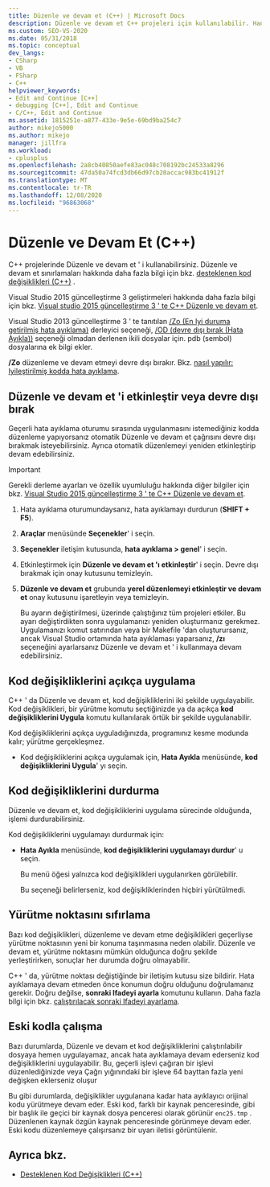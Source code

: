 ```yaml
---
title: Düzenle ve devam et (C++) | Microsoft Docs
description: Düzenle ve devam et C++ projeleri için kullanılabilir. Hangi düzenlemelerin desteklendiğini ve düzenlemelerinizin ne zaman uygulandığını nasıl denetleyebileceğinizi öğrenin.
ms.custom: SEO-VS-2020
ms.date: 05/31/2018
ms.topic: conceptual
dev_langs:
- CSharp
- VB
- FSharp
- C++
helpviewer_keywords:
- Edit and Continue [C++]
- debugging [C++], Edit and Continue
- C/C++, Edit and Continue
ms.assetid: 1815251e-a877-433e-9e5e-69bd9ba254c7
author: mikejo5000
ms.author: mikejo
manager: jillfra
ms.workload:
- cplusplus
ms.openlocfilehash: 2a8cb40850aefe83ac048c708192bc24533a8296
ms.sourcegitcommit: 47da50a74fcd3db66d97cb20accac983bc41912f
ms.translationtype: MT
ms.contentlocale: tr-TR
ms.lasthandoff: 12/08/2020
ms.locfileid: "96863068"
---
```

# <a name="edit-and-continue-c"></a>Düzenle ve Devam Et (C++)
C++ projelerinde Düzenle ve devam et ' i kullanabilirsiniz. Düzenle ve devam et sınırlamaları hakkında daha fazla bilgi için bkz. [desteklenen kod değişiklikleri (C++)](../debugger/supported-code-changes-cpp.md) .

Visual Studio 2015 güncelleştirme 3 geliştirmeleri hakkında daha fazla bilgi için bkz. [Visual studio 2015 güncelleştirme 3 ' te C++ Düzenle ve devam et](https://devblogs.microsoft.com/cppblog/c-edit-and-continue-in-visual-studio-2015-update-3/).

 Visual Studio 2013 güncelleştirme 3 ' te tanıtılan [/Zo (En Iyi duruma getirilmiş hata ayıklama)](/cpp/build/reference/zo-enhance-optimized-debugging) derleyici seçeneği, [/OD (devre dışı bırak (Hata Ayıkla))](/cpp/build/reference/od-disable-debug) seçeneği olmadan derlenen ikili dosyalar için. pdb (sembol) dosyalarına ek bilgi ekler.

 **/Zo** düzenleme ve devam etmeyi devre dışı bırakır. Bkz. [nasıl yapılır: Iyileştirilmiş kodda hata ayıklama](../debugger/how-to-debug-optimized-code.md).

## <a name="enable-or-disable-edit-and-continue"></a><a name="BKMK_Enable_or_disable_automatic_invocation_of_Edit_and_Continue"></a> Düzenle ve devam et 'i etkinleştir veya devre dışı bırak
 Geçerli hata ayıklama oturumu sırasında uygulanmasını istemediğiniz kodda düzenleme yapıyorsanız otomatik Düzenle ve devam et çağrısını devre dışı bırakmak isteyebilirsiniz. Ayrıca otomatik düzenlemeyi yeniden etkinleştirip devam edebilirsiniz.

> [!IMPORTANT]
> Gerekli derleme ayarları ve özellik uyumluluğu hakkında diğer bilgiler için bkz. [Visual Studio 2015 güncelleştirme 3 ' te C++ Düzenle ve devam et](https://devblogs.microsoft.com/cppblog/c-edit-and-continue-in-visual-studio-2015-update-3/).

1. Hata ayıklama oturumundaysanız, hata ayıklamayı durdurun (**SHIFT + F5**).

2. **Araçlar** menüsünde **Seçenekler**' i seçin.

3. **Seçenekler** iletişim kutusunda, **hata ayıklama > genel**' i seçin.

4. Etkinleştirmek için **Düzenle ve devam et 'ı etkinleştir**' i seçin. Devre dışı bırakmak için onay kutusunu temizleyin.

5. **Düzenle ve devam et** grubunda **yerel düzenlemeyi etkinleştir ve devam et** onay kutusunu işaretleyin veya temizleyin.

   Bu ayarın değiştirilmesi, üzerinde çalıştığınız tüm projeleri etkiler. Bu ayarı değiştirdikten sonra uygulamanızı yeniden oluşturmanız gerekmez. Uygulamanızı komut satırından veya bir Makefile 'dan oluşturursanız, ancak Visual Studio ortamında hata ayıklaması yaparsanız, **/zı** seçeneğini ayarlarsanız Düzenle ve devam et ' i kullanmaya devam edebilirsiniz.

## <a name="how-to-apply-code-changes-explicitly"></a><a name="BKMK_How_to_apply_code_changes_explicitly"></a> Kod değişikliklerini açıkça uygulama
 C++ ' da Düzenle ve devam et, kod değişikliklerini iki şekilde uygulayabilir. Kod değişiklikleri, bir yürütme komutu seçtiğinizde ya da açıkça **kod değişikliklerini Uygula** komutu kullanılarak örtük bir şekilde uygulanabilir.

 Kod değişikliklerini açıkça uyguladığınızda, programınız kesme modunda kalır; yürütme gerçekleşmez.

- Kod değişikliklerini açıkça uygulamak için, **Hata Ayıkla** menüsünde, **kod değişikliklerini Uygula**' yı seçin.

## <a name="how-to-stop-code-changes"></a><a name="BKMK_How_to_stop_code_changes"></a> Kod değişikliklerini durdurma
 Düzenle ve devam et, kod değişikliklerini uygulama sürecinde olduğunda, işlemi durdurabilirsiniz.

 Kod değişikliklerini uygulamayı durdurmak için:

- **Hata Ayıkla** menüsünde, **kod değişikliklerini uygulamayı durdur**' u seçin.

  Bu menü öğesi yalnızca kod değişiklikleri uygulanırken görülebilir.

  Bu seçeneği belirlerseniz, kod değişikliklerinden hiçbiri yürütülmedi.

## <a name="how-to-reset-the-point-of-execution"></a><a name="BKMK_How_to_reset_the_point_of_execution"></a> Yürütme noktasını sıfırlama
 Bazı kod değişiklikleri, düzenleme ve devam etme değişiklikleri geçerliyse yürütme noktasının yeni bir konuma taşınmasına neden olabilir. Düzenle ve devam et, yürütme noktasını mümkün olduğunca doğru şekilde yerleştirirken, sonuçlar her durumda doğru olmayabilir.

 C++ ' da, yürütme noktası değiştiğinde bir iletişim kutusu size bildirir. Hata ayıklamaya devam etmeden önce konumun doğru olduğunu doğrulamanız gerekir. Doğru değilse, **sonraki Ifadeyi ayarla** komutunu kullanın. Daha fazla bilgi için bkz. [çalıştırılacak sonraki Ifadeyi ayarlama](./navigating-through-code-with-the-debugger.md#BKMK_Set_the_next_statement_to_execute).

## <a name="how-to-work-with-stale-code"></a><a name="BKMK_How_to_work_with_stale_code"></a> Eski kodla çalışma
 Bazı durumlarda, Düzenle ve devam et kod değişikliklerini çalıştırılabilir dosyaya hemen uygulayamaz, ancak hata ayıklamaya devam ederseniz kod değişikliklerini uygulayabilir. Bu, geçerli işlevi çağıran bir işlevi düzenlediğinizde veya Çağrı yığınındaki bir işleve 64 bayttan fazla yeni değişken eklerseniz oluşur

 Bu gibi durumlarda, değişiklikler uygulanana kadar hata ayıklayıcı orijinal kodu yürütmeye devam eder. Eski kod, farklı bir kaynak penceresinde, gibi bir başlık ile geçici bir kaynak dosya penceresi olarak görünür `enc25.tmp` . Düzenlenen kaynak özgün kaynak penceresinde görünmeye devam eder. Eski kodu düzenlemeye çalışırsanız bir uyarı iletisi görüntülenir.

## <a name="see-also"></a>Ayrıca bkz.
- [Desteklenen Kod Değişiklikleri (C++)](../debugger/supported-code-changes-cpp.md)